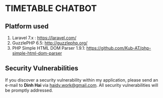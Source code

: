 # 						TIMETABLE CHATBOT 

## 									Platform used

1. Laravel 7.x : https://laravel.com/
2. GuzzlePHP 6.5: http://guzzlephp.org/
3. PHP Simple HTML DOM Parser 1.9.1: https://github.com/Kub-AT/php-simple-html-dom-parser

## 								Security Vulnerabilities

If you discover a security vulnerability within my application, please send an e-mail to **Dinh Hai** via [haidv.work@gmail.com](mailto:haidv.work@gmail.com). All security vulnerabilities will be promptly addressed.

# 
